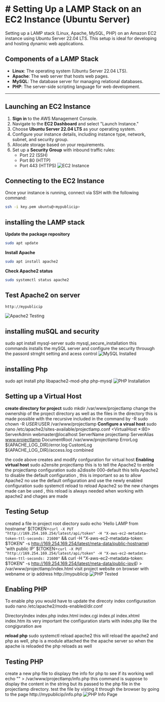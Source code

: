 # # Setting Up a LAMP Stack on an EC2 Instance (Ubuntu Server)

Setting up a LAMP stack (Linux, Apache, MySQL, PHP) on an Amazon EC2 instance using Ubuntu Server 22.04 LTS. This setup is ideal for developing and hosting dynamic web applications.

## Components of a LAMP Stack
- **Linux**: The operating system (Ubuntu Server 22.04 LTS).
- **Apache**: The web server that hosts web pages.
- **MySQL**: The database server for managing relational databases.
- **PHP**: The server-side scripting language for web development.

---

## Launching an EC2 Instance

1. **Sign in** to the AWS Management Console.
2. Navigate to the **EC2 Dashboard** and select "Launch Instance."
3. Choose **Ubuntu Server 22.04 LTS** as your operating system.
4. Configure your instance details, including instance type, network, subnet, and security group.
5. Allocate storage based on your requirements.
6. Set up a **Security Group** with inbound traffic rules:
   - Port 22 (SSH)
   - Port 80 (HTTP)
   - Port 443 (HTTPS)
![EC2 Instance](https://github.com/GrailRoyal/StegOps/blob/ed6b0c291df66c2c80e7b20a9e6fb8688fa590dd/ec2.png)


## Connecting to the EC2 Instance

Once your instance is running, connect via SSH with the following command:

```bash
ssh -i key.pem ubuntu@<mypublicip>
```
 
## installing the LAMP stack
**Update the package repository**
```bash
sudo apt update
```
**Install Apache**
```bash
sudo apt install apache2
```
**Check Apache2 status**
```bash
sudo systemctl status apache2
```
## Test Apache2 on server
```bash
http://mypublicip
```
![Apache2 Testing](https://github.com/GrailRoyal/StegOps/blob/ed6b0c291df66c2c80e7b20a9e6fb8688fa590dd/Apache2%20Testing.png)

## installing muSQL and security
sudo apt install mysql-server
sudo mysql_secure_installation
this commands installs the mySQL server and configure the security throuugh the passord strnght setting and acess control
![MySQL Installed](https://github.com/GrailRoyal/StegOps/blob/ed6b0c291df66c2c80e7b20a9e6fb8688fa590dd/mySQL%20installed.png)


## installing Php
sudo apt install php libapache2-mod-php php-mysql
![PHP Installation](https://github.com/GrailRoyal/StegOps/blob/ed6b0c291df66c2c80e7b20a9e6fb8688fa590dd/php%20installation.png)


## Setting up a Virtual Host
**create directory for project**
sudo mkdir /var/www/projectlamp
change the ownership  of the project directory as well as the files in the directory this is made possible with the recursive included in the command by -R
sudo chown -R $USER:$USER /var/www/projectlamp
**Configure a virual host**
sudo nano /etc/apache2/sites-available/projectlamp.conf
<VirtualHost *:80>
    ServerAdmin webmaster@localhost
    ServerName projectlamp
    ServerAlias www.projectlamp
    DocumentRoot /var/www/projectlamp
    ErrorLog ${APACHE_LOG_DIR}/error.log
    CustomLog ${APACHE_LOG_DIR}/access.log combined
</VirtualHost>

the  code above creates and modify  confguration for virtual host
**Enabling virtual host**
sudo a2ensite projectlamp
 this is to tell the Apache2 to enble the projectlamp configuration
sudo a2dissite 000-default
this tells Apache2 to disable the default configuration , this is important so as to allow Apache2 no use the default onfiguration and use the newly enabled configuration
sudo systemctl reload 
to reload Apache2 so the new changes made can be used , this reload is always needed when working with apache2 and chages are made


## Testing Setup

created a file in project root diectory 
sudo echo 'Hello LAMP from hostname' $(TOKEN=`curl -X PUT "http://169.254.169.254/latest/api/token" -H "X-aws-ec2-metadata-token-ttl-seconds: 21600"` && curl -H "X-aws-ec2-metadata-token: $TOKEN" -s http://169.254.169.254/latest/meta-data/public-hostname) 'with public IP' $(TOKEN=`curl -X PUT "http://169.254.169.254/latest/api/token" -H "X-aws-ec2-metadata-token-ttl-seconds: 21600"` && curl -H "X-aws-ec2-metadata-token: $TOKEN" -s http://169.254.169.254/latest/meta-data/public-ipv4) > /var/www/projectlamp/index.html
visit project website on browser with webname or ip address
http://mypublicip
![PHP Tested](https://github.com/GrailRoyal/StegOps/blob/ed6b0c291df66c2c80e7b20a9e6fb8688fa590dd/php%20tested.png)



## Enabling PHP
To enable php you would have to update the direcoty index configurastion 
sudo nano /etc/apache2/mods-enabled/dir.conf

DirectoryIndex index.php index.html index.cgi index.pl index.xhtml index.htm
its very important the configuration starts with index.php like the congiguration ave

**reload php**
sudo systemctl reload apache2
this will reload the apache2 and php as well, php is a module attached the the apache server so when the apache is reloaded the php reloads as well 

## Testing PHP
create a new php file to displayy the info for php to see if its working well
echo "<?php phpinfo(); ?>" > /var/www/projectlamp/info.php
this command is suppose to display the content in the string but its passed to the php file in the projectlamp directory.
test the file by visting it through the browser by going to the page
http://mypublicip/info.php
![PHP Info Page](https://github.com/GrailRoyal/StegOps/blob/ed6b0c291df66c2c80e7b20a9e6fb8688fa590dd/php%20info%20page.png)
